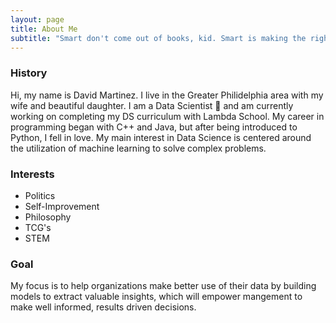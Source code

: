 ```yaml
---
layout: page
title: About Me
subtitle: "Smart don't come out of books, kid. Smart is making the right decision at the right time."
---
```


### History
Hi, my name is David Martinez. I live in the Greater Philidelphia area with my wife and beautiful daughter. I am a Data Scientist 🦄 and am currently working on completing my DS curriculum with Lambda School. My career in programming began with C++ and Java, but after being introduced to Python, I fell in love. My main interest in Data Science is centered around the utilization of machine learning to solve complex problems. 

### Interests
* Politics
* Self-Improvement
* Philosophy
* TCG's
* STEM

### Goal
My focus is to help organizations make better use of their data by building models to extract valuable insights, which will empower mangement to make well informed, results driven decisions. 
